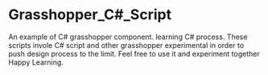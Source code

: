 # Grasshopper_C#_Script
An example of C# grasshopper component.
learning C# process. These scripts invole C# script and other grasshopper experimental in order to push design process to the limit. Feel free to use it and experiment together
Happy Learning.
